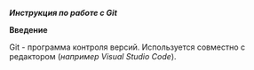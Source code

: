 ***Инструкция по работе с Git***

**Введение**

Git - программа контроля версий. Используется совместно с редактором (*например Visual Studio Code*).
